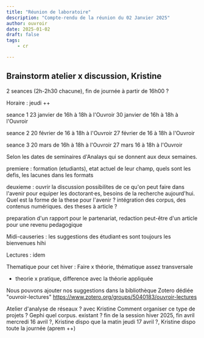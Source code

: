 ```yaml
---
title: "Réunion de laboratoire"
description: "Compte-rendu de la réunion du 02 Janvier 2025"
author: ouvroir
date: 2025-01-02
draft: false
tags:
    - cr

---
```


## Brainstorm atelier x discussion, Kristine  

2 seances (2h-2h30 chacune), fin de journée à partir de 16h00 ? 

Horaire : jeudi ++ 

seance 1 
23 janvier de 16h à 18h à l'Ouvroir 
30 janvier de 16h à 18h à l'Ouvroir 

seance 2 
20 février de 16 à 18h à l'Ouvroir 
27 février de 16 à 18h à l'Ouvroir

seance 3 
20 mars de 16h à 18h à l'Ouvroir
27 mars  16 à 18h à l'Ouvroir 

Selon les dates de seminaires d'Analays qui se donnent aux deux semaines. 

premiere : formation (etudiants), etat actuel de leur champ, quels sont les defis, les lacunes dans les formats 


deuxieme : 
ouvrir la discussion possibilites de ce qu'on peut faire dans l'avenir pour equiper les doctorant·es, besoins de la recherche aujourd'hui. Quel est la forme de la these pour l'avenir ? intégration des corpus, des contenus numériques. des theses à article ? 

preparation d'un rapport pour le partenariat, redaction peut-être d'un article pour une revenu pedagogique

Midi-causeries : les suggestions des étudiant·es sont toujours les bienvenues hihi 

Lectures : idem 

Thematique pour cet hiver : Faire x théorie, thématique assez transversale 
- theorie x pratique, difference avec la théorie appliquée

Nous pouvons ajouter nos suggestions dans la bibliothèque Zotero dédiée "ouvroir-lectures"
https://www.zotero.org/groups/5040183/ouvroir-lectures

Atelier d'analyse de réseaux ? avec Kristine
Comment organiser ce type de projets ? 
Gephi 
quel corpus. existant ?
fin de la session hiver 2025, fin avril 
mercredi 16 avril ?, Kristine dispo que la matin 
jeudi 17 avril ?, Kristine dispo toute la journée (aprem ++)